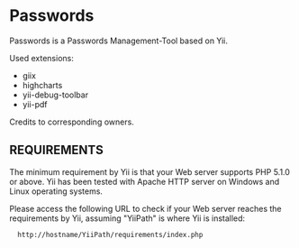 Passwords
=========

Passwords is a Passwords Management-Tool based on Yii.

Used extensions:

* giix
* highcharts
* yii-debug-toolbar
* yii-pdf

Credits to corresponding owners.

REQUIREMENTS
------------

The minimum requirement by Yii is that your Web server supports
PHP 5.1.0 or above. Yii has been tested with Apache HTTP server
on Windows and Linux operating systems.

Please access the following URL to check if your Web server reaches
the requirements by Yii, assuming "YiiPath" is where Yii is installed:

      http://hostname/YiiPath/requirements/index.php